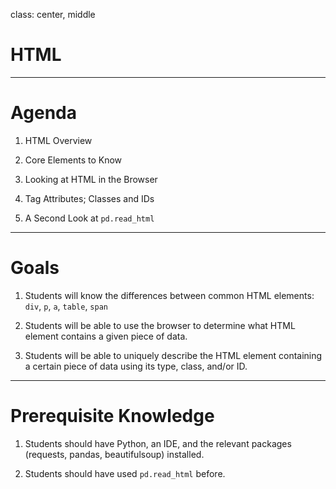 class: center, middle

# HTML

---

# Agenda

1. HTML Overview

2. Core Elements to Know

3. Looking at HTML in the Browser

4. Tag Attributes; Classes and IDs

5. A Second Look at `pd.read_html`

---

# Goals

1. Students will know the differences between common HTML elements: `div`, `p`, `a`, `table`, `span`

2. Students will be able to use the browser to determine what HTML element contains a given piece of data.

3. Students will be able to uniquely describe the HTML element containing a certain piece of data using its type, class, and/or ID.

---

# Prerequisite Knowledge

1. Students should have Python, an IDE, and the relevant packages (requests, pandas, beautifulsoup) installed.

2. Students should have used `pd.read_html` before.
